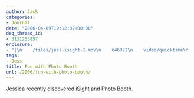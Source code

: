 ```yaml
---
author: Jack
categories:
- Journal
date: "2006-04-09T19:12:32+00:00"
dsq_thread_id:
- 3131255857
enclosure:
- "|\n    /files/jess-isight-1.mov\n    646322\n    video/quicktime\n    \n"
tags:
- Jess
title: Fun with Photo Booth
url: /2006/fun-with-photo-booth/
---
```


Jessica recently discovered iSight and Photo Booth.
